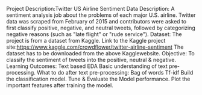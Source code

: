 Project Description:Twitter US Airline Sentiment
Data Description:
A sentiment analysis job about the problems of each major U.S. airline.
Twitter data was scraped from February of 2015 and contributors were asked to first classify positive, negative, and neutral tweets, followed by categorizing negative reasons (such as "late flight" or "rude service").
Dataset:
The project is from a dataset from Kaggle.
Link to the Kaggle project site:https://www.kaggle.com/crowdflower/twitter-airline-sentiment
The dataset has to be downloaded from the above Kagglewebsite.
Objective:
To classify the sentiment of tweets into the positive, neutral & negative.
Learning Outcomes:
Text based EDA
Basic understanding of text pre-processing.
What to do after text pre-processing:
Bag of words
Tf-idf
Build the classification model.
Tune & Evaluate the Model performance.
Plot the important features after training the model.
